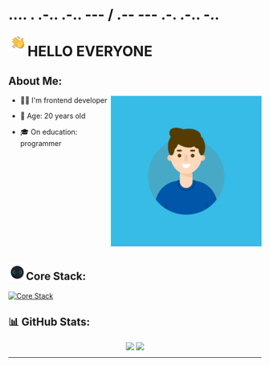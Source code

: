 # .... . .-.. .-.. --- / .-- --- .-. .-.. -..

<img alt="hello world" src="./assets/gifs/hand.gif" width='38' align="left"/>

# **HELLO EVERYONE**

## About Me:

<img alt="hello world" src="./assets/gifs/me.gif" height='300px' align="right"/>

- 👨‍💻 I'm frontend developer

- 👨 Age: 20 years old

- &#127891; On education: programmer
### &nbsp;
### &nbsp;
### &nbsp;
### &nbsp;
### &nbsp;


<img alt="devstack" src="./assets/gifs/devstack.gif" width='35' align="left"/>

## Core Stack:


[![Core Stack](https://skillicons.dev/icons?i=react,ts,js,redux,html,css,tailwind,&perline=9)](https://skillicons.dev)

## 📊 GitHub Stats:

<div align="center">
  <img align="center" src="https://github-readme-stats.vercel.app/api?username=e1nur&theme=react&hide_border=true&include_all_commits=false&count_private=false" />
  <img align="center" src="https://github-readme-streak-stats.herokuapp.com/?user=e1nur&theme=react&hide_border=true" />
</div>

---
